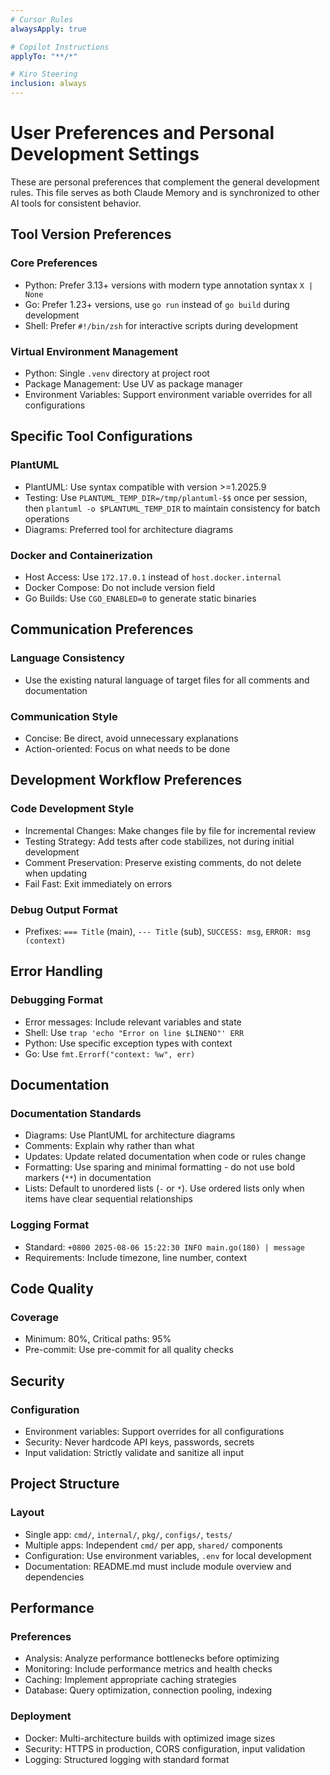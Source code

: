 ```yaml
---
# Cursor Rules
alwaysApply: true

# Copilot Instructions
applyTo: "**/*"

# Kiro Steering
inclusion: always
---
```


# User Preferences and Personal Development Settings

These are personal preferences that complement the general development rules. This file serves as both Claude Memory and is synchronized to other AI tools for consistent behavior.

## Tool Version Preferences

### Core Preferences
- Python: Prefer 3.13+ versions with modern type annotation syntax `X | None`
- Go: Prefer 1.23+ versions, use `go run` instead of `go build` during development
- Shell: Prefer `#!/bin/zsh` for interactive scripts during development

### Virtual Environment Management
- Python: Single `.venv` directory at project root
- Package Management: Use UV as package manager
- Environment Variables: Support environment variable overrides for all configurations

## Specific Tool Configurations

### PlantUML
- PlantUML: Use syntax compatible with version >=1.2025.9
- Testing: Use `PLANTUML_TEMP_DIR=/tmp/plantuml-$$` once per session, then `plantuml -o $PLANTUML_TEMP_DIR` to maintain consistency for batch operations
- Diagrams: Preferred tool for architecture diagrams

### Docker and Containerization
- Host Access: Use `172.17.0.1` instead of `host.docker.internal`
- Docker Compose: Do not include version field
- Go Builds: Use `CGO_ENABLED=0` to generate static binaries

## Communication Preferences

### Language Consistency
- Use the existing natural language of target files for all comments and documentation

### Communication Style
- Concise: Be direct, avoid unnecessary explanations
- Action-oriented: Focus on what needs to be done

## Development Workflow Preferences

### Code Development Style
- Incremental Changes: Make changes file by file for incremental review
- Testing Strategy: Add tests after code stabilizes, not during initial development
- Comment Preservation: Preserve existing comments, do not delete when updating
- Fail Fast: Exit immediately on errors

### Debug Output Format
- Prefixes: `=== Title` (main), `--- Title` (sub), `SUCCESS: msg`, `ERROR: msg (context)`

## Error Handling

### Debugging Format
- Error messages: Include relevant variables and state
- Shell: Use `trap 'echo "Error on line $LINENO"' ERR`
- Python: Use specific exception types with context
- Go: Use `fmt.Errorf("context: %w", err)`

## Documentation

### Documentation Standards
- Diagrams: Use PlantUML for architecture diagrams
- Comments: Explain why rather than what
- Updates: Update related documentation when code or rules change
- Formatting: Use sparing and minimal formatting - do not use bold markers (`**`) in documentation
- Lists: Default to unordered lists (`-` or `*`). Use ordered lists only when items have clear sequential relationships

### Logging Format
- Standard: `+0800 2025-08-06 15:22:30 INFO main.go(180) | message`
- Requirements: Include timezone, line number, context

## Code Quality

### Coverage
- Minimum: 80%, Critical paths: 95%
- Pre-commit: Use pre-commit for all quality checks

## Security

### Configuration
- Environment variables: Support overrides for all configurations
- Security: Never hardcode API keys, passwords, secrets
- Input validation: Strictly validate and sanitize all input

## Project Structure

### Layout
- Single app: `cmd/`, `internal/`, `pkg/`, `configs/`, `tests/`
- Multiple apps: Independent `cmd/` per app, `shared/` components
- Configuration: Use environment variables, `.env` for local development
- Documentation: README.md must include module overview and dependencies

## Performance

### Preferences
- Analysis: Analyze performance bottlenecks before optimizing
- Monitoring: Include performance metrics and health checks
- Caching: Implement appropriate caching strategies
- Database: Query optimization, connection pooling, indexing

### Deployment
- Docker: Multi-architecture builds with optimized image sizes
- Security: HTTPS in production, CORS configuration, input validation
- Logging: Structured logging with standard format

